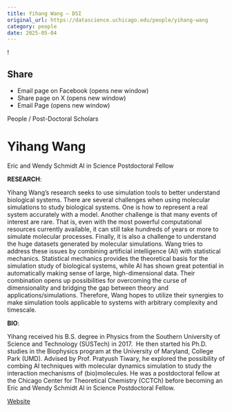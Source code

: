 ```yaml
---
title: Yihang Wang – DSI
original_url: https://datascience.uchicago.edu/people/yihang-wang
category: people
date: 2025-05-04
---
```


<!-- Table-like structure detected -->

!

## Share

* Email page on Facebook (opens new window)
* Share page on X (opens new window)
* Email Page (opens new window)

<!-- Table-like structure detected -->

People / Post-Doctoral Scholars

# Yihang Wang

Eric and Wendy Schmidt AI in Science Postdoctoral Fellow

**RESEARCH**:

Yihang Wang’s research seeks to use simulation tools to better understand biological systems. There are several challenges when using molecular simulations to study biological systems. One is how to represent a real system accurately with a model. Another challenge is that many events of interest are rare. That is, even with the most powerful computational resources currently available, it can still take hundreds of years or more to simulate molecular processes. Finally, it is also a challenge to understand the huge datasets generated by molecular simulations. Wang tries to address these issues by combining artificial intelligence (AI) with statistical mechanics. Statistical mechanics provides the theoretical basis for the simulation study of biological systems, while AI has shown great potential in automatically making sense of large, high-dimensional data. Their combination opens up possibilities for overcoming the curse of dimensionality and bridging the gap between theory and applications/simulations. Therefore, Wang hopes to utilize their synergies to make simulation tools applicable to systems with arbitrary complexity and timescale.

**BIO**:

Yihang received his B.S. degree in Physics from the Southern University of Science and Technology (SUSTech) in 2017.  He then started his Ph.D. studies in the Biophysics program at the University of Maryland, College Park (UMD). Advised by Prof. Pratyush Tiwary, he explored the possibility of combing AI techniques with molecular dynamics simulation to study the interaction mechanisms of (bio)molecules. He was a postdoctoral fellow at the Chicago Center for Theoretical Chemistry (CCTCh) before becoming an Eric and Wendy Schmidt AI in Science Postdoctoral Fellow.

[Website](https://yhwang17.github.io/)